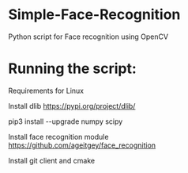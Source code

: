 # Simple-Face-Recognition
Python script for Face recognition using OpenCV

# Running the script:

Requirements for Linux

Install dlib https://pypi.org/project/dlib/

pip3 install --upgrade numpy scipy

Install face recognition module https://github.com/ageitgey/face_recognition

Install git client and cmake
